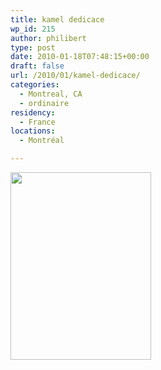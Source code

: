 ```yaml
---
title: kamel dedicace
wp_id: 215
author: philibert
type: post
date: 2010-01-18T07:48:15+00:00
draft: false
url: /2010/01/kamel-dedicace/
categories:
  - Montreal, CA
  - ordinaire
residency:
  - France
locations:
  - Montréal

---
```

[<img src="/uploads/2010/01/IMG_1219-225x300.jpg" alt="" title="IMG_1219" width="225" height="300" class="alignnone size-medium wp-image-216" srcset="/uploads/2010/01/IMG_1219-225x300.jpg 225w, /uploads/2010/01/IMG_1219-768x1024.jpg 768w" sizes="(max-width: 225px) 100vw, 225px" />][1]

 [1]: /uploads/2010/01/IMG_1219.jpg